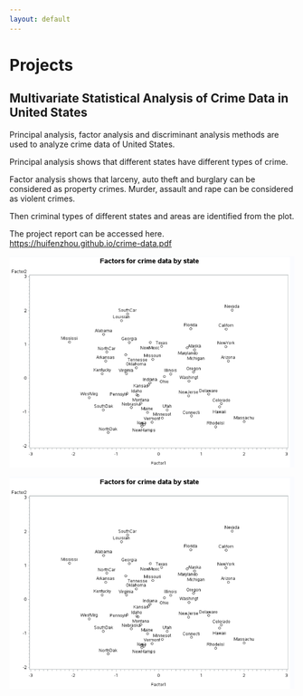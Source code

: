 ```yaml
---
layout: default
---
```



# [](#header-1)Projects

## [](#header-2)Multivariate Statistical Analysis of Crime Data in United States

Principal analysis, factor analysis and discriminant analysis methods are used to analyze crime data of United States.

Principal analysis shows that different states have different types of crime.

Factor analysis shows that larceny, auto theft and burglary can be considered as property crimes. Murder, assault and rape can be considered as violent crimes.

Then criminal types of different states and areas are identified from the plot.

The project report can be accessed here. https://huifenzhou.github.io/crime-data.pdf

![](crime-data-1.png)

![](crime-data-1.png)

